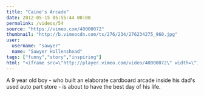 ```yaml
---
title: "Caine's Arcade"
date: 2012-05-15 05:55:44 00:00
permalink: /videos/54
source: "https://vimeo.com/40000072"
thumbnail: "http://b.vimeocdn.com/ts/276/234/276234275_960.jpg"
user:
  username: "sawyer"
  name: "Sawyer Hollenshead"
tags: ["funny","story","inspiring"]
html: "<iframe src=\"http://player.vimeo.com/video/40000072\" width=\"1280\" height=\"720\" frameborder=\"0\" webkitAllowFullScreen mozallowfullscreen allowFullScreen></iframe>"
---
```


A 9 year old boy - who built an elaborate cardboard arcade inside his dad's used auto part store - is about to have the best day of his life.